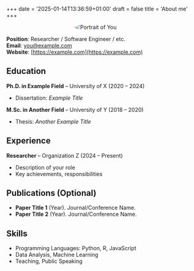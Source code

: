 +++
date = '2025-01-14T13:36:59+01:00'
draft = false
title = 'About me'
+++


<img src="/images/Katharina_Baum.jpg" alt="Portrait of You" style="max-width: 150px; border-radius: 50%; display: block; margin: 0 auto;" />

**Position**: Researcher / Software Engineer / etc.  
**Email**: <you@example.com>  
**Website**: [https://example.com](https://example.com)

## Education

**Ph.D. in Example Field** – University of X (2020 – 2024)  
  - Dissertation: *Example Title*

**M.Sc. in Another Field** – University of Y (2018 – 2020)  
  - Thesis: *Another Example Title*

## Experience

**Researcher** – Organization Z (2024 – Present)  
  - Description of your role  
  - Key achievements, responsibilities

## Publications (Optional)

- **Paper Title 1** (Year). Journal/Conference Name.  
- **Paper Title 2** (Year). Journal/Conference Name.

## Skills

- Programming Languages: Python, R, JavaScript  
- Data Analysis, Machine Learning  
- Teaching, Public Speaking





